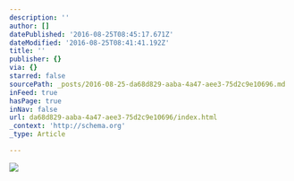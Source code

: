 ```yaml
---
description: ''
author: []
datePublished: '2016-08-25T08:45:17.671Z'
dateModified: '2016-08-25T08:41:41.192Z'
title: ''
publisher: {}
via: {}
starred: false
sourcePath: _posts/2016-08-25-da68d829-aaba-4a47-aee3-75d2c9e10696.md
inFeed: true
hasPage: true
inNav: false
url: da68d829-aaba-4a47-aee3-75d2c9e10696/index.html
_context: 'http://schema.org'
_type: Article

---
```

![](https://the-grid-user-content.s3-us-west-2.amazonaws.com/e75024af-7d69-454e-97d3-8225791d9478.jpg)